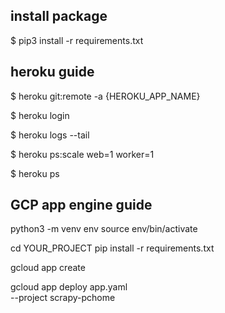 ## install package

$ pip3 install -r requirements.txt


## heroku guide

$ heroku git:remote -a {HEROKU_APP_NAME}

$ heroku login

$ heroku logs --tail

$ heroku ps:scale web=1 worker=1

$ heroku ps


## GCP app engine guide

python3 -m venv env
source env/bin/activate

cd YOUR_PROJECT
pip install  -r requirements.txt

gcloud app create

gcloud app deploy app.yaml \
    --project scrapy-pchome